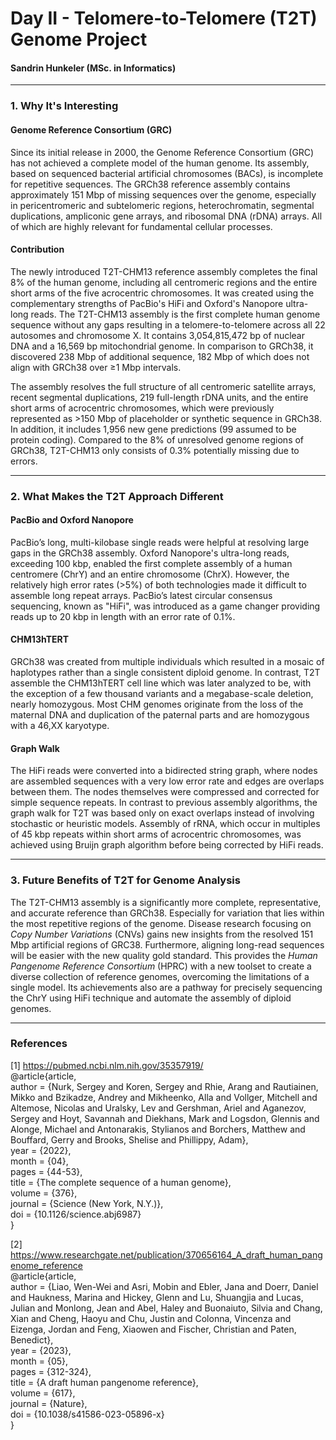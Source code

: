 # Day II - Telomere-to-Telomere (T2T) Genome Project
#### Sandrin Hunkeler  (MSc. in Informatics)


---

### 1. Why It's Interesting

#### Genome Reference Consortium (GRC)
Since its initial release in 2000, the Genome Reference Consortium (GRC) has not achieved a complete model of the human genome. Its assembly, based on sequenced bacterial artificial chromosomes (BACs), is incomplete for repetitive sequences. The GRCh38 reference assembly contains approximately 151 Mbp of missing sequences over the genome, especially in pericentromeric and subtelomeric regions, heterochromatin, segmental duplications, ampliconic gene arrays, and ribosomal DNA (rDNA) arrays. All of which are highly relevant for fundamental cellular processes.


#### Contribution

The newly introduced T2T-CHM13 reference assembly completes the final 8% of the human genome, including all centromeric regions and the entire short arms of the five acrocentric chromosomes. It was created using the complementary strengths of PacBio's HiFi and Oxford's Nanopore ultra-long reads. The T2T-CHM13 assembly is the first complete human genome sequence without any gaps resulting in a telomere-to-telomere across all 22 autosomes and chromosome X. It contains 3,054,815,472 bp of nuclear DNA and a 16,569 bp mitochondrial genome. In comparison to GRCh38, it discovered 238 Mbp of additional sequence, 182 Mbp of which does not align with GRCh38 over ≥1 Mbp intervals.

The assembly resolves the full structure of all centromeric satellite arrays, recent segmental duplications, 219 full-length rDNA units, and the entire short arms of acrocentric chromosomes, which were previously represented as >150 Mbp of placeholder or synthetic sequence in GRCh38. In addition, it includes 1,956 new gene predictions (99 assumed to be protein coding). Compared to the 8% of unresolved genome regions of GRCh38, T2T-CHM13 only consists of 0.3% potentially missing due to errors.

---

### 2. What Makes the T2T Approach Different


#### PacBio and Oxford Nanopore
PacBio’s long, multi-kilobase single reads were helpful at resolving large gaps in the GRCh38 assembly. Oxford Nanopore's ultra-long reads, exceeding 100 kbp, enabled the first complete assembly of a human centromere (ChrY) and an entire chromosome (ChrX). However, the relatively high error rates (>5%) of both technologies made it difficult to assemble long repeat arrays. PacBio’s latest circular consensus sequencing, known as "HiFi", was introduced as a game changer providing reads up to 20 kbp in length with an error rate of 0.1%.

#### CHM13hTERT
GRCh38 was created from multiple individuals which resulted in a mosaic of haplotypes rather than a single consistent diploid genome. In contrast, T2T assemble the CHM13hTERT cell line which was later analyzed to be, with the exception of a few thousand variants and a megabase-scale deletion, nearly homozygous. Most CHM genomes originate from the loss of the maternal DNA and duplication of the paternal parts and are homozygous with a 46,XX karyotype. 

#### Graph Walk
The HiFi reads were converted into a bidirected string graph, where nodes are assembled sequences with a very low error rate and edges are overlaps between them. The nodes themselves were compressed and corrected for simple sequence repeats. In contrast to previous assembly algorithms, the graph walk for T2T was based only on exact overlaps instead of involving stochastic or heuristic models. Assembly of rRNA, which occur in multiples of 45 kbp repeats within short arms of acrocentric chromosomes, was achieved using Bruijn graph algorithm before being corrected by HiFi reads. 


---

### 3. Future Benefits of T2T for Genome Analysis

The T2T-CHM13 assembly is a significantly more complete, representative, and accurate reference than GRCh38. Especially for variation that lies within the most repetitive regions of the genome. Disease research focusing on *Copy Number Variations* (CNVs) gains new insights from the resolved 151 Mbp artificial regions of GRC38. Furthermore, aligning long-read sequences will be easier with the new quality gold standard. This provides the *Human Pangenome Reference Consortium* (HPRC) with a new toolset to create a diverse collection of reference genomes, overcoming the limitations of a single model. Its achievements also are a pathway for precisely sequencing the ChrY using HiFi technique and automate the assembly of diploid genomes.


---

### References

[1]
https://pubmed.ncbi.nlm.nih.gov/35357919/  
@article{article,  
author = {Nurk, Sergey and Koren, Sergey and Rhie, Arang and Rautiainen, Mikko and Bzikadze, Andrey and Mikheenko, Alla and Vollger, Mitchell and Altemose, Nicolas and Uralsky, Lev and Gershman, Ariel and Aganezov, Sergey and Hoyt, Savannah and Diekhans, Mark and Logsdon, Glennis and Alonge, Michael and Antonarakis, Stylianos and Borchers, Matthew and Bouffard, Gerry and Brooks, Shelise and Phillippy, Adam},  
year = {2022},  
month = {04},  
pages = {44-53},  
title = {The complete sequence of a human genome},  
volume = {376},  
journal = {Science (New York, N.Y.)},  
doi = {10.1126/science.abj6987}  
}

[2] 
https://www.researchgate.net/publication/370656164_A_draft_human_pangenome_reference  
@article{article,  
author = {Liao, Wen-Wei and Asri, Mobin and Ebler, Jana and Doerr, Daniel and Haukness, Marina and Hickey, Glenn and Lu, Shuangjia and Lucas, Julian and Monlong, Jean and Abel, Haley and Buonaiuto, Silvia and Chang, Xian and Cheng, Haoyu and Chu, Justin and Colonna, Vincenza and Eizenga, Jordan and Feng, Xiaowen and Fischer, Christian and Paten, Benedict},  
year = {2023},  
month = {05},  
pages = {312-324},  
title = {A draft human pangenome reference},  
volume = {617},  
journal = {Nature},  
doi = {10.1038/s41586-023-05896-x}  
}

